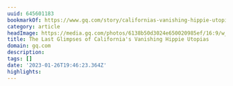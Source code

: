 ```yaml
---
uuid: 645601183
bookmarkOf: https://www.gq.com/story/californias-vanishing-hippie-utopias
category: article
headImage: https://media.gq.com/photos/6138b50d3024e650020985ef/16:9/w_1280,c_limit/hippie-homes-gq-style-fall-winter-2021-social.jpg
title: The Last Glimpses of California's Vanishing Hippie Utopias
domain: gq.com
description:
tags: []
date: '2023-01-26T19:46:23.364Z'
highlights:
---
```



